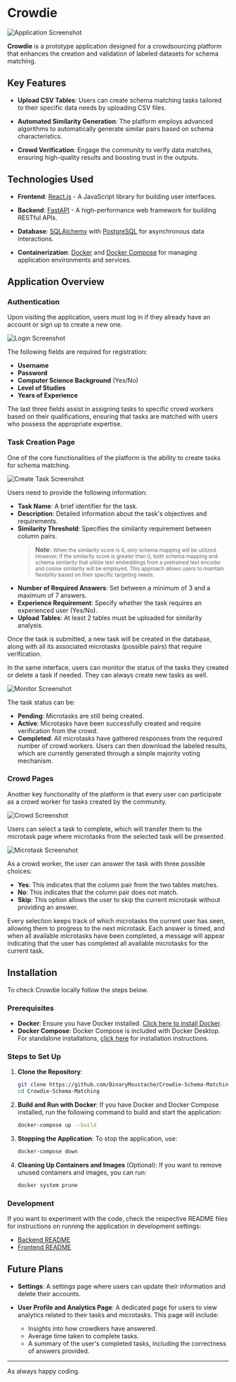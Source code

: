 # Crowdie 

![Application Screenshot](screenshots/welcome.png)

**Crowdie** is a prototype application designed for a crowdsourcing platform that enhances the creation and validation of labeled datasets for schema matching. 

## Key Features

- **Upload CSV Tables**: Users can create schema matching tasks tailored to their specific data needs by uploading CSV files.
  
- **Automated Similarity Generation**: The platform employs advanced algorithms to automatically generate similar pairs based on schema characteristics.

- **Crowd Verification**: Engage the community to verify data matches, ensuring high-quality results and boosting trust in the outputs.

## Technologies Used

- **Frontend**: [React.js](https://reactjs.org/) - A JavaScript library for building user interfaces.
  
- **Backend**: [FastAPI](https://fastapi.tiangolo.com/) - A high-performance web framework for building RESTful APIs.

- **Database**: [SQLAlchemy](https://www.sqlalchemy.org/) with [PostgreSQL](https://www.postgresql.org/) for asynchronous data interactions.

- **Containerization**: [Docker](https://www.docker.com/) and [Docker Compose](https://docs.docker.com/compose/) for managing application environments and services.


## Application Overview 
### Authentication
Upon visiting the application, users must log in if they already have an account or sign up to create a new one.

![Login Screenshot](screenshots/login.png)

The following fields are required for registration:
- **Username**
- **Password**
- **Computer Science Background** (Yes/No)
- **Level of Studies**
- **Years of Experience**

The last three fields assist in assigning tasks to specific crowd workers based on their qualifications, ensuring that tasks are matched with users who possess the appropriate expertise.

### Task Creation Page

One of the core functionalities of the platform is the ability to create tasks for schema matching.

![Create Task Screenshot](screenshots/create.png)

Users need to provide the following information:
- **Task Name**: A brief identifier for the task.
- **Description**: Detailed information about the task's objectives and requirements.
- **Similarity Threshold**: Specifies the similarity requirement between column pairs. 
  > **Note**: <small> When the similarity score is 0, only schema mapping will be utilized. However, if the similarity score is greater than 0, both schema mapping and schema similarity that utilize text embeddings from a pretrained text encoder  and cosine similarity will be employed. This approach allows users to maintain flexibility based on their specific targeting needs.</small>
- **Number of Required Answers**: Set between a minimum of 3 and a maximum of 7 answers.
- **Experience Requirement**: Specify whether the task requires an experienced user (Yes/No).
- **Upload Tables**: At least 2 tables must be uploaded for similarity analysis.

Once the task is submitted, a new task will be created in the database, along with all its associated microtasks (possible pairs) that require verification.

In the same interface, users can monitor the status of the tasks they created or delete a task if needed. They can always create new tasks as well.

![Monitor Screenshot](screenshots/monitor.png)

The task status can be:
- **Pending**: Microtasks are still being created.
- **Active**: Microtasks have been successfully created and require verification from the crowd.
- **Completed**: All microtasks have gathered responses from the required number of crowd workers. Users can then download the labeled results, which are currently generated through a simple majority voting mechanism.

### Crowd Pages

Another key functionality of the platform is that every user can participate as a crowd worker for tasks created by the community.

![Crowd Screenshot](screenshots/crowd.png)

Users can select a task to complete, which will transfer them to the microtask page where microtasks from the selected task will be presented.

![Microtask Screenshot](screenshots/microtask.png)

As a crowd worker, the user can answer the task with three possible choices:
- **Yes**: This indicates that the column pair from the two tables matches.
- **No**: This indicates that the column pair does not match.
- **Skip**: This option allows the user to skip the current microtask without providing an answer.

Every selection keeps track of which microtasks the current user has seen, allowing them to progress to the next microtask. Each answer is timed, and when all available microtasks have been completed, a message will appear indicating that the user has completed all available microtasks for the current task.





## Installation

To check Crowdie locally follow the steps below.

### Prerequisites
- **Docker**: Ensure you have Docker installed. [Click here to install Docker](https://docs.docker.com/get-docker/).
- **Docker Compose**: Docker Compose is included with Docker Desktop. For standalone installations, [click here](https://docs.docker.com/compose/install/) for installation instructions.

### Steps to Set Up

1. **Clone the Repository**:
    ```bash
    git clone https://github.com/BinaryMoustache/Crowdie-Schema-Matching.git
    cd Crowdie-Schema-Matching
    ```

2. **Build and Run with Docker**:
    If you have Docker and Docker Compose installed, run the following command to build and start the application:
    ```bash
    docker-compose up --build
    ```

3. **Stopping the Application**:
    To stop the application, use:
    ```bash
    docker-compose down
    ```

4. **Cleaning Up Containers and Images** (Optional):
    If you want to remove unused containers and images, you can run:
    ```bash
    docker system prune
    ```

### Development
If you want to experiment with the code, check the respective README files for instructions on running the application in development settings:
- [Backend README](/backend/ReadMe.md)
- [Frontend README](/frontend/ReadMe.md)

## Future Plans

- **Settings**: A settings page where users can update their information and delete their accounts.

- **User Profile and Analytics Page**: A dedicated page for users to view analytics related to their tasks and microtasks. This page will include:
  - Insights into how crowdkers have answered.
  - Average time taken to complete tasks.
  - A summary of the user's completed tasks, including the correctness of answers provided.

--- 
As always happy coding.